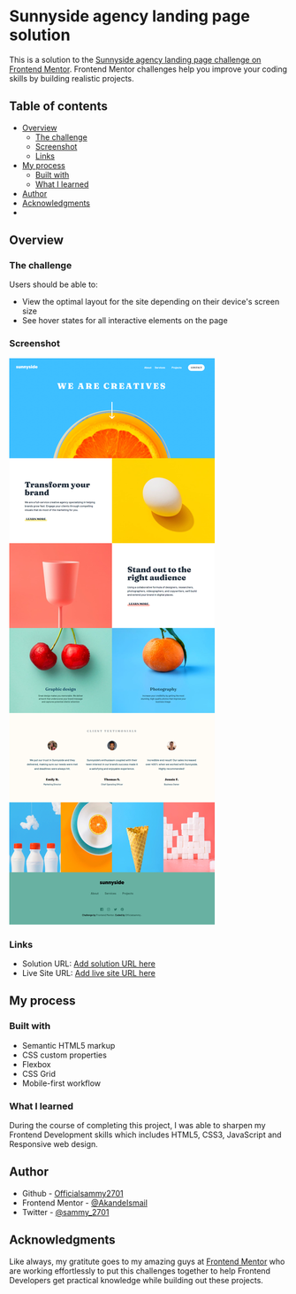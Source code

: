 # Sunnyside agency landing page solution

This is a solution to the [Sunnyside agency landing page challenge on Frontend Mentor](https://www.frontendmentor.io/challenges/sunnyside-agency-landing-page-7yVs3B6ef). Frontend Mentor challenges help you improve your coding skills by building realistic projects.

## Table of contents

- [Overview](#overview)
  - [The challenge](#the-challenge)
  - [Screenshot](#screenshot)
  - [Links](#links)
- [My process](#my-process)
  - [Built with](#built-with)
  - [What I learned](#what-i-learned)
- [Author](#author)
- [Acknowledgments](#acknowledgments)
- 
## Overview

### The challenge

Users should be able to:

- View the optimal layout for the site depending on their device's screen size
- See hover states for all interactive elements on the page

### Screenshot

![](./screenshot.jpg)

### Links

- Solution URL: [Add solution URL here](https://your-solution-url.com)
- Live Site URL: [Add live site URL here](https://your-live-site-url.com)

## My process

### Built with

- Semantic HTML5 markup
- CSS custom properties
- Flexbox
- CSS Grid
- Mobile-first workflow

### What I learned

During the course of completing this project, I was able to sharpen my Frontend Development skills which includes HTML5, CSS3, JavaScript and Responsive web design.

## Author

- Github - [Officialsammy2701](https://www.Officialsammy2701.com)
- Frontend Mentor - [@AkandeIsmail](https://www.frontendmentor.io/profile/AkandeIsmail)
- Twitter - [@sammy_2701](https://www.twitter.com/sammy_2701)

## Acknowledgments

Like always, my gratitute goes to my amazing guys at [Frontend Mentor](https://www.frontendmentor.io) who are working effortlessly to put this challenges together to help Frontend Developers get practical knowledge while building out these projects.
